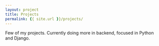 ```yaml
---
layout: project
title: Projects
permalink: {{ site.url }}/projects/
---
```


Few of my projects. Currently doing more in backend, focused in Python and Django.
